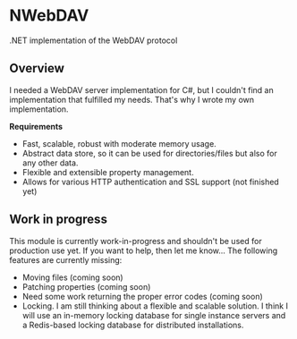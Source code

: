 # NWebDAV
.NET implementation of the WebDAV protocol

## Overview
I needed a WebDAV server implementation for C#, but I couldn't find an implementation that fulfilled my needs. That's why I wrote
my own implementation.

__Requirements__

* Fast, scalable, robust with moderate memory usage.
* Abstract data store, so it can be used for directories/files but also for any other data.
* Flexible and extensible property management.
* Allows for various HTTP authentication and SSL support (not finished yet)

## Work in progress
This module is currently work-in-progress and shouldn't be used for production use yet. If you want to help, then let me know...
The following features are currently missing:

* Moving files (coming soon)
* Patching properties (coming soon)
* Need some work returning the proper error codes (coming soon)
* Locking. I am still thinking about a flexible and scalable solution. I think I will use an in-memory locking database for single
  instance servers and a Redis-based locking database for distributed installations.

